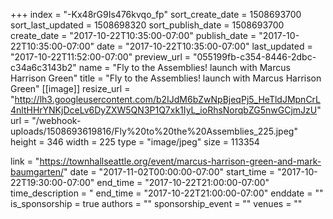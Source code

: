 +++
index = "-Kx48rG9Is476kvqo_fp"
sort_create_date = 1508693700
sort_last_updated = 1508698320
sort_publish_date = 1508693700
create_date = "2017-10-22T10:35:00-07:00"
publish_date = "2017-10-22T10:35:00-07:00"
date = "2017-10-22T10:35:00-07:00"
last_updated = "2017-10-22T11:52:00-07:00"
preview_url = "055199fb-c354-8446-2dbc-c34a6c3143b2"
name = "Fly to the Assemblies! launch with Marcus Harrison Green"
title = "Fly to the Assemblies! launch with Marcus Harrison Green"
[[image]]
resize_url = "http://lh3.googleusercontent.com/b2IJdM6bZwNpBjeqPj5_HeTldJMpnCrL4nltHHrYNKjDceLv6DyZXW5QN3P1Q7xk1IyL_ioRhsNorqbZG5nwGCjmJzU"
url = "/webhook-uploads/1508693619816/Fly%20to%20the%20Assemblies_225.jpeg"
height = 346
width = 225
type = "image/jpeg"
size = 113354

link = "https://townhallseattle.org/event/marcus-harrison-green-and-mark-baumgarten/"
date = "2017-11-02T00:00:00-07:00"
start_time = "2017-10-22T19:30:00-07:00"
end_time = "2017-10-22T21:00:00-07:00"
time_description = "
end_time = "2017-10-22T21:00:00-07:00"
enddate = ""
is_sponsorship = true
authors = ""
sponsorship_event = ""
venues = ""
